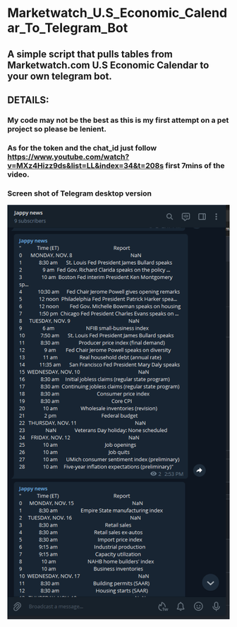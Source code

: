# Marketwatch_U.S_Economic_Calendar_To_Telegram_Bot
## A simple script that pulls tables from Marketwatch.com U.S Economic Calendar to your own telegram bot.



## DETAILS:

### My code may not be the best as this is my first attempt on a pet project so please be lenient.
### As for the token and the chat_id just follow https://www.youtube.com/watch?v=MXz4Hizz9ds&list=LL&index=34&t=208s first 7mins of the video.


### Screen shot of Telegram desktop version
![](Screenshot%202021-11-13%20151756.png)
